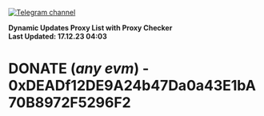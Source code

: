 [![Telegram channel](https://img.shields.io/endpoint?url=https://runkit.io/damiankrawczyk/telegram-badge/branches/master?url=https://t.me/n4z4v0d)](https://t.me/n4z4v0d) 

**Dynamic Updates Proxy List with Proxy Checker**  
**Last Updated: 17.12.23 04:03**

# DONATE (_any evm_) - 0xDEADf12DE9A24b47Da0a43E1bA70B8972F5296F2
